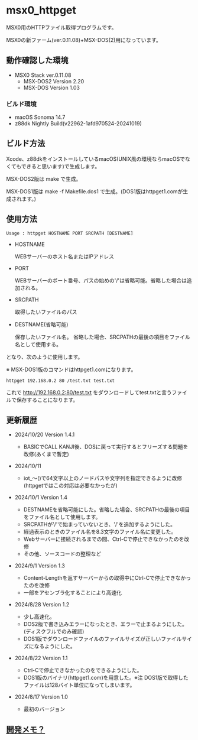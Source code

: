 # msx0_httpget

MSX0用のHTTPファイル取得プログラムです。

MSX0の新ファーム(ver.0.11.08)+MSX-DOS(2)用になっています。

## 動作確認した環境

- MSX0 Stack ver.0.11.08
    - MSX-DOS2 Version 2.20
    - MSX-DOS Version 1.03

### ビルド環境
- macOS Sonoma 14.7
- z88dk Nightly Build(v22962-1afd970524-20241019)

## ビルド方法
Xcode、z88dkをインストールしているmacOS(UNIX風の環境ならmacOSでなくてもできると思います)で生成します。

MSX-DOS2版は make で生成。

MSX-DOS1版は make -f Makefile.dos1 で生成。(DOS1版はhttpget1.comが生成されます。)

## 使用方法

~~~
Usage : httpget HOSTNAME PORT SRCPATH [DESTNAME]
~~~

- HOSTNAME
    
    WEBサーバーのホスト名またはIPアドレス

- PORT

    WEBサーバーのポート番号、パスの始めの'/'は省略可能。省略した場合は追加される。

- SRCPATH

    取得したいファイルのパス

- DESTNAME(省略可能)

    保存したいファイル名。
    省略した場合、SRCPATHの最後の項目をファイル名として使用する。

となり、次のように使用します。

※ MSX-DOS1版のコマンドはhttpget1.comになります。

~~~
httpget 192.168.0.2 80 /test.txt test.txt
~~~

これで http://192.168.0.2:80/test.txt をダウンロードしてtest.txtと言うファイルで保存することになります。


## 更新履歴
- 2024/10/20 Version 1.4.1
    - BASICでCALL KANJI後、DOSに戻って実行するとフリーズする問題を改修(あくまで暫定)

- 2024/10/11
    - iot_〜()で64文字以上のノードパスや文字列を指定できるように改修(httpgetではこの対応は必要なかったが)

- 2024/10/1 Version 1.4
    - DESTNAMEを省略可能にした。省略した場合、SRCPATHの最後の項目をファイル名として使用します。
    - SRCPATHが'/'で始まっていないとき、'/'を追加するようにした。
    - 経過表示のときのファイル名を8.3文字のファイル名に変更した。
    - Webサーバーに接続されるまでの間、Ctrl-Cで停止できなかったのを改修
    - その他、ソースコードの整理など

- 2024/9/1 Version 1.3

    - Content-Lengthを返すサーバーからの取得中にCtrl-Cで停止できなかったのを改修
    - 一部をアセンブラ化することにより高速化

- 2024/8/28 Version 1.2

    - 少し高速化。
    - DOS2版で書き込みエラーになったとき、エラーで止まるようにした。(ディスクフルでのみ確認)
    - DOS1版でダウンロードファイルのファイルサイズが正しいファイルサイズになるようにした。

- 2024/8/22 Version 1.1

    - Ctrl-Cで停止できなかったのをできるようにした。
    - DOS1版のバイナリ(httpget1.com)を用意した。※注 DOS1版で取得したファイルは128バイト単位になってしまいます。

- 2024/8/17 Version 1.0

    - 最初のバージョン

## [開発メモ？](memo.md)

